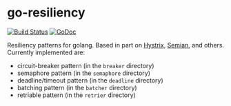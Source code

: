 go-resiliency
=============

[![Build Status](https://travis-ci.org/eapache/go-resiliency.svg?branch=master)](https://travis-ci.org/eapache/go-resiliency)
[![GoDoc](https://godoc.org/github.com/eapache/go-resiliency?status.svg)](https://godoc.org/github.com/eapache/go-resiliency)

Resiliency patterns for golang.
Based in part on [Hystrix](https://github.com/Netflix/Hystrix),
[Semian](https://github.com/Shopify/semian), and others.
Currently implemented are:
- circuit-breaker pattern (in the `breaker` directory)
- semaphore pattern (in the `semaphore` directory)
- deadline/timeout pattern (in the `deadline` directory)
- batching pattern (in the `batcher` directory)
- retriable pattern (in the `retrier` directory)
